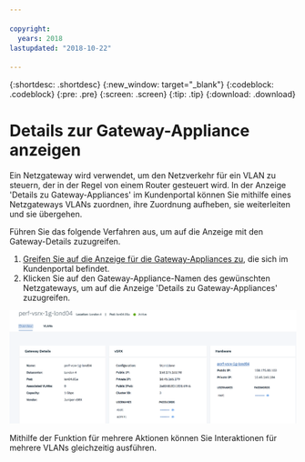 ```yaml
---

copyright:
  years: 2018
lastupdated: "2018-10-22"

---
```


{:shortdesc: .shortdesc}
{:new_window: target="_blank"}
{:codeblock: .codeblock}
{:pre: .pre}
{:screen: .screen}
{:tip: .tip}
{:download: .download}

# Details zur Gateway-Appliance anzeigen

Ein Netzgateway wird verwendet, um den Netzverkehr für ein VLAN zu steuern, der in der Regel von einem Router gesteuert wird. In der Anzeige 'Details zu Gateway-Appliances' im Kundenportal können Sie mithilfe eines Netzgateways VLANs zuordnen, ihre Zuordnung aufheben, sie weiterleiten und sie übergehen.

Führen Sie das folgende Verfahren aus, um auf die Anzeige mit den Gateway-Details zuzugreifen.

1. [Greifen Sie auf die Anzeige für die Gateway-Appliances zu](access-gateway-appliances.html), die sich im Kundenportal befindet.
2. Klicken Sie auf den Gateway-Appliance-Namen des gewünschten Netzgateways, um auf die Anzeige 'Details zu Gateway-Appliances' zuzugreifen.

<img src="images/gw-sa-details.png" alt="Zeichnung" style="width: 700px;"/>

Mithilfe der Funktion für mehrere Aktionen können Sie Interaktionen für mehrere VLANs gleichzeitig ausführen.
